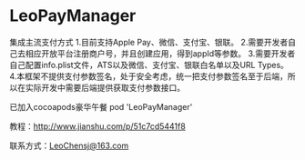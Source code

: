 # LeoPayManager

集成主流支付方式
1.目前支持Apple Pay、微信、支付宝、银联。
2.需要开发者自己去相应开放平台注册商户号，并且创建应用，得到appId等参数。
3.需要开发者自己配置info.plist文件，ATS以及微信、支付宝、银联白名单以及URL Types。
4.本框架不提供支付参数签名，处于安全考虑，统一把支付参数签名至于后端，所以在实际开发中需要后端提供获取支付参数接口。


已加入cocoapods豪华午餐
pod 'LeoPayManager'

教程：http://www.jianshu.com/p/51c7cd5441f8


联系方式：LeoChensj@163.com